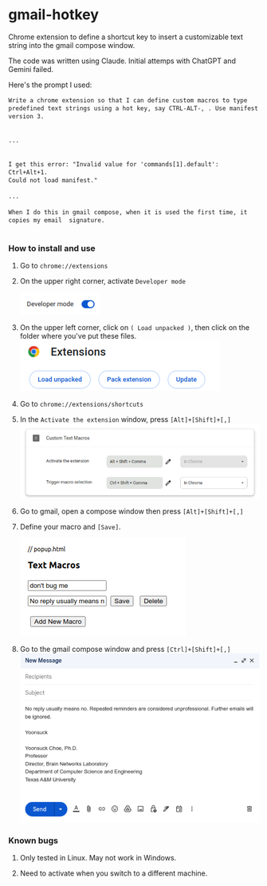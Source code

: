 # gmail-hotkey


Chrome extension to define a shortcut key to insert a customizable text string into the gmail compose window. 

The code was written using Claude. Initial attemps with ChatGPT and Gemini failed. 

Here's the prompt I used:
```
Write a chrome extension so that I can define custom macros to type predefined text strings using a hot key, say CTRL-ALT-, . Use manifest version 3.


...


I get this error: "Invalid value for 'commands[1].default': Ctrl+Alt+1.
Could not load manifest."

...

When I do this in gmail compose, when it is used the first time, it copies my email  signature.


```
### How to install and use 

1. Go to `chrome://extensions`
1. On the upper right corner, activate `Developer mode`

   ![dev](img/dev.png)
1. On the upper left corner, click on `( Load unpacked )`, then click on the folder where you've put these files.
   ![load](img/load.png)
1. Go to `chrome://extensions/shortcuts`
1. In the `Activate the extension` window, press `[Alt]+[Shift]+[,]`
   ![activate](img/activate.png)
1. Go to gmail, open a compose window then press `[Alt]+[Shift]+[,]`
1. Define your macro and `[Save]`.

   ![define](img/define.png)
1. Go to the gmail compose window and press `[Ctrl]+[Shift]+[,]`
   ![example](img/example.png)


### Known bugs

1. Only tested in Linux. May not work in Windows.

1. Need to activate when you switch to a different machine.


